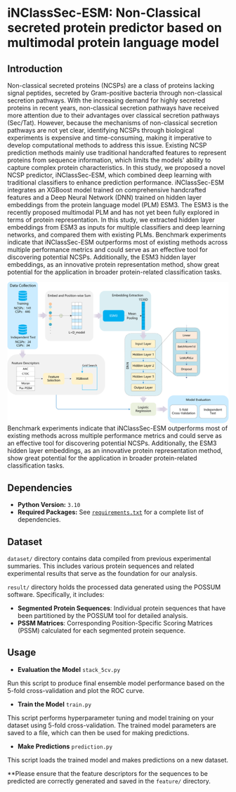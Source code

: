 # iNClassSec-ESM: Non-Classical secreted protein predictor based on multimodal protein language model
## Introduction
Non-classical secreted proteins (NCSPs) are a class of proteins lacking signal peptides, secreted by Gram-positive bacteria through non-classical secretion pathways. With the increasing demand for highly secreted proteins in recent years, non-classical secretion pathways have received more attention due to their advantages over classical secretion pathways (Sec/Tat). However, because the mechanisms of non-classical secretion pathways are not yet clear, identifying NCSPs through biological experiments is expensive and time-consuming, making it imperative to develop computational methods to address this issue. Existing NCSP prediction methods mainly use traditional handcrafted features to represent proteins from sequence information, which limits the models' ability to capture complex protein characteristics. In this study, we proposed a novel NCSP predictor, iNClassSec-ESM, which combined deep learning with traditional classifiers to enhance prediction performance. iNClassSec-ESM integrates an XGBoost model trained on comprehensive handcrafted features and a Deep Neural Network (DNN) trained on hidden layer embeddings from the protein language model (PLM) ESM3. The ESM3 is the recently proposed multimodal PLM and has not yet been fully explored in terms of protein representation. In this study, we extracted hidden layer embeddings from ESM3 as inputs for multiple classifiers and deep learning networks, and compared them with existing PLMs. Benchmark experiments indicate that iNClassSec-ESM outperforms most of existing methods across multiple performance metrics and could serve as an effective tool for discovering potential NCSPs. Additionally, the ESM3 hidden layer embeddings, as an innovative protein representation method, show great potential for the application in broader protein-related classification tasks. 
<div align=center><img  src ="https://github.com/AmamiyaHoshie/img-repo/blob/main/iNCS-ESM.png" alt="Framework of iNClassSec-ESM"></div>
Benchmark experiments indicate that iNClassSec-ESM outperforms most of existing methods
across multiple performance metrics and could serve as an effective tool for discovering potential
NCSPs. Additionally, the ESM3 hidden layer embeddings, as an innovative protein representation
method, show great potential for the application in broader protein-related classification tasks.

## Dependencies
- **Python Version:** `3.10`
- **Required Packages:** See [`requirements.txt`](./requirements.txt) for a complete list of dependencies.

## Dataset
`dataset/` directory contains data compiled from previous experimental summaries. This includes various protein sequences and related experimental results that serve as the foundation for our analysis.

`result/` directory holds the processed data generated using the POSSUM software. Specifically, it includes:

- **Segmented Protein Sequences**: Individual protein sequences that have been partitioned by the POSSUM tool for detailed analysis.
- **PSSM Matrices**: Corresponding Position-Specific Scoring Matrices (PSSM) calculated for each segmented protein sequence.

## Usage
- **Evaluation the Model** `stack_5cv.py`

Run this script to produce final ensemble model performance based on the 5-fold cross-validation and plot the ROC curve.

- **Train the Model** `train.py`

This script performs hyperparameter tuning and model training on your dataset using 5-fold cross-validation. The trained model parameters are saved to a file, which can then be used for making predictions.

- **Make Predictions** `prediction.py`

This script loads the trained model and makes predictions on a new dataset.

**Please ensure that the feature descriptors for the sequences to be predicted are correctly generated and saved in the `feature/` directory.
